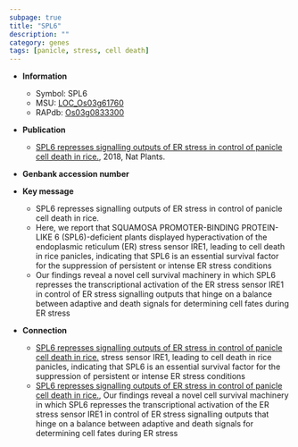 ```yaml
---
subpage: true
title: "SPL6"
description: ""
category: genes
tags: [panicle, stress, cell death]
---
```


* **Information**  
    + Symbol: SPL6  
    + MSU: [LOC_Os03g61760](http://rice.plantbiology.msu.edu/cgi-bin/ORF_infopage.cgi?orf=LOC_Os03g61760)  
    + RAPdb: [Os03g0833300](http://rapdb.dna.affrc.go.jp/viewer/gbrowse_details/irgsp1?name=Os03g0833300)  

* **Publication**  
    + [SPL6 represses signalling outputs of ER stress in control of panicle cell death in rice.](http://www.ncbi.nlm.nih.gov/pubmed?term=SPL6+represses+signalling+outputs+of+ER+stress+in+control+of+panicle+cell+death+in+rice.%5BTitle%5D), 2018, Nat Plants.

* **Genbank accession number**  

* **Key message**  
    + SPL6 represses signalling outputs of ER stress in control of panicle cell death in rice.
    + Here, we report that SQUAMOSA PROMOTER-BINDING PROTEIN-LIKE 6 (SPL6)-deficient plants displayed hyperactivation of the endoplasmic reticulum (ER) stress sensor IRE1, leading to cell death in rice panicles, indicating that SPL6 is an essential survival factor for the suppression of persistent or intense ER stress conditions
    + Our findings reveal a novel cell survival machinery in which SPL6 represses the transcriptional activation of the ER stress sensor IRE1 in control of ER stress signalling outputs that hinge on a balance between adaptive and death signals for determining cell fates during ER stress

* **Connection**  
    + [SPL6 represses signalling outputs of ER stress in control of panicle cell death in rice.](ER) stress sensor IRE1, leading to cell death in rice panicles, indicating that SPL6 is an essential survival factor for the suppression of persistent or intense ER stress conditions
    + [SPL6 represses signalling outputs of ER stress in control of panicle cell death in rice.](http://www.ncbi.nlm.nih.gov/pubmed?term=SPL6+represses+signalling+outputs+of+ER+stress+in+control+of+panicle+cell+death+in+rice.%5BTitle%5D),  Our findings reveal a novel cell survival machinery in which SPL6 represses the transcriptional activation of the ER stress sensor IRE1 in control of ER stress signalling outputs that hinge on a balance between adaptive and death signals for determining cell fates during ER stress



